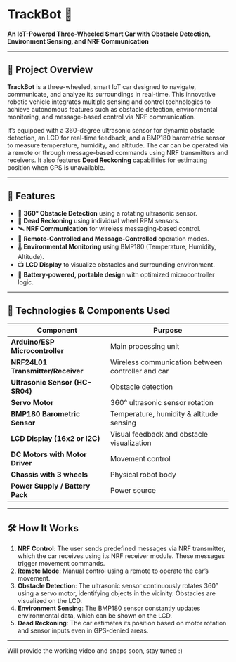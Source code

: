 # TrackBot 🚗  
**An IoT-Powered Three-Wheeled Smart Car with Obstacle Detection, Environment Sensing, and NRF Communication**

---

## 📌 Project Overview

**TrackBot** is a three-wheeled, smart IoT car designed to navigate, communicate, and analyze its surroundings in real-time. This innovative robotic vehicle integrates multiple sensing and control technologies to achieve autonomous features such as obstacle detection, environmental monitoring, and message-based control via NRF communication.

It’s equipped with a 360-degree ultrasonic sensor for dynamic obstacle detection, an LCD for real-time feedback, and a BMP180 barometric sensor to measure temperature, humidity, and altitude. The car can be operated via a remote or through message-based commands using NRF transmitters and receivers. It also features **Dead Reckoning** capabilities for estimating position when GPS is unavailable.

---

## 🚀 Features

- 🔄 **360° Obstacle Detection** using a rotating ultrasonic sensor.
- 🧠 **Dead Reckoning** using individual wheel RPM sensors.
- 🛰️ **NRF Communication** for wireless messaging-based control.
- 📡 **Remote-Controlled and Message-Controlled** operation modes.
- 🌡️ **Environmental Monitoring** using BMP180 (Temperature, Humidity, Altitude).
- 📺 **LCD Display** to visualize obstacles and surrounding environment.
- 🔋 **Battery-powered, portable design** with optimized microcontroller logic.

---

## 🧰 Technologies & Components Used

| Component                | Purpose                                  |
|--------------------------|-------------------------------------------|
| **Arduino/ESP Microcontroller** | Main processing unit                     |
| **NRF24L01 Transmitter/Receiver** | Wireless communication between controller and car |
| **Ultrasonic Sensor (HC-SR04)** | Obstacle detection                       |
| **Servo Motor**          | 360° ultrasonic sensor rotation           |
| **BMP180 Barometric Sensor** | Temperature, humidity & altitude sensing |
| **LCD Display (16x2 or I2C)** | Visual feedback and obstacle visualization |
| **DC Motors with Motor Driver** | Movement control                        |
| **Chassis with 3 wheels** | Physical robot body                      |
| **Power Supply / Battery Pack** | Power source                          |

---

## 🛠️ How It Works

1. **NRF Control**: The user sends predefined messages via NRF transmitter, which the car receives using its NRF receiver module. These messages trigger movement commands.
2. **Remote Mode**: Manual control using a remote to operate the car’s movement.
3. **Obstacle Detection**: The ultrasonic sensor continuously rotates 360° using a servo motor, identifying objects in the vicinity. Obstacles are visualized on the LCD.
4. **Environment Sensing**: The BMP180 sensor constantly updates environmental data, which can be shown on the LCD.
5. **Dead Reckoning**: The car estimates its position based on motor rotation and sensor inputs even in GPS-denied areas.

---

Will provide the working video and snaps soon, stay tuned :) 
